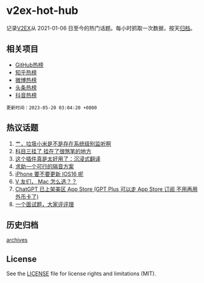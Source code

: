 # v2ex-hot-hub

 记录[V2EX](https://www.v2ex.com/)从 2021-01-06 日至今的热门话题。每小时抓取一次数据，按天[归档](archives)。
 
 ## 相关项目

- [GitHub热榜](https://github.com/lonnyzhang423/github-hot-hub)
- [知乎热榜](https://github.com/lonnyzhang423/zhihu-hot-hub)
- [微博热榜](https://github.com/lonnyzhang423/weibo-hot-hub)
- [头条热榜](https://github.com/lonnyzhang423/toutiao-hot-hub)
- [抖音热榜](https://github.com/lonnyzhang423/douyin-hot-hub)


 `更新时间：2023-05-20 03:04:20 +0800`

## 热议话题

1. [艹，垃圾小米是不是存在系统级别监听啊](https://www.v2ex.com/t/941185)
1. [科目三挂了 挂在了很煞笔的地方](https://www.v2ex.com/t/941203)
1. [这个插件真是太好用了：沉浸式翻译](https://www.v2ex.com/t/941217)
1. [求助一个可行的隔音方案](https://www.v2ex.com/t/941237)
1. [iPhone 要不要更新 IOS16 呢](https://www.v2ex.com/t/941238)
1. [V 友们， Mac 怎么选？？](https://www.v2ex.com/t/941193)
1. [ChatGPT 已上架美区 App Store (GPT Plus 可以走 App Store 订阅 不用再用外币卡了)](https://www.v2ex.com/t/941149)
1. [一个面试题，大家评评理](https://www.v2ex.com/t/941363)

## 历史归档

[archives](archives)

## License

See the [LICENSE](LICENSE) file for license rights and limitations (MIT).
